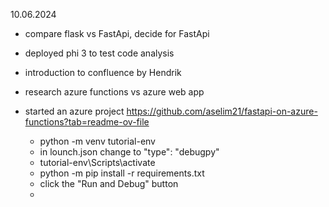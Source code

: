 10.06.2024

- compare flask vs FastApi, decide for FastApi
- deployed phi 3 to test code analysis
- introduction to confluence by Hendrik
- research azure functions vs azure web app
- started an azure project https://github.com/aselim21/fastapi-on-azure-functions?tab=readme-ov-file

  - python -m venv tutorial-env
  - in lounch.json change to "type": "debugpy"
  - tutorial-env\Scripts\activate
  - python -m pip install -r requirements.txt
  - click the "Run and Debug" button
  -
